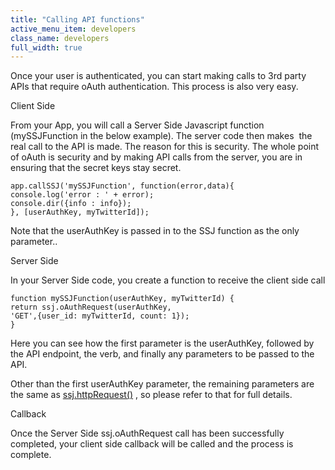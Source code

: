 ```yaml
---
title: "Calling API functions"
active_menu_item: developers
class_name: developers
full_width: true
---
```



Once your user is authenticated, you can start making calls to 3rd party APIs that require oAuth authentication. This process is also very easy.

Client Side

From your App, you will call a Server Side Javascript function (mySSJFunction in the below example). The server code then makes  the real call to the API is made. The reason for this is security. The whole point of oAuth is security and by making API calls from the server, you are in ensuring that the secret keys stay secret.

    app.callSSJ('mySSJFunction', function(error,data){
    console.log('error : ' + error);
    console.dir({info : info});
    }, [userAuthKey, myTwitterId]);
   

Note that the userAuthKey is passed in to the SSJ function as the only parameter..

Server Side

In your Server Side code, you create a function to receive the client side call

    function mySSJFunction(userAuthKey, myTwitterId) {
    return ssj.oAuthRequest(userAuthKey,
    'GET',{user_id: myTwitterId, count: 1});
    }
   

Here you can see how the first parameter is the userAuthKey, followed by the API endpoint, the verb, and finally any parameters to be passed to the API.

Other than the first userAuthKey parameter, the remaining parameters are the same as [ssj.httpRequest()](../../../scripting-apis/server-side-api/ssj-object/web-service-calls/httprequest2.htm) , so please refer to that for full details.

Callback

Once the Server Side ssj.oAuthRequest call has been successfully completed, your client side callback will be called and the process is complete.

